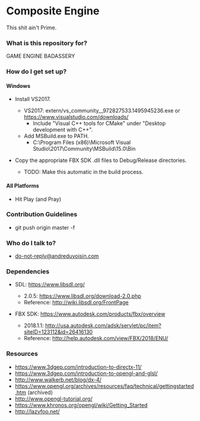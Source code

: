 # Composite Engine #

This shit ain't Prime.

### What is this repository for? ###

GAME ENGINE BADASSERY

### How do I get set up? ###

#### Windows ####

* Install VS2017.
	* VS2017: extern/vs_community__972827533.1495945236.exe or https://www.visualstudio.com/downloads/
		* Include "Visual C++ tools for CMake" under "Desktop development with C++".
	* Add MSBuild.exe to PATH.
		* C:\Program Files (x86)\Microsoft Visual Studio\2017\Community\MSBuild\15.0\Bin

* Copy the appropriate FBX SDK .dll files to Debug/Release directories.
	* TODO: Make this automatic in the build process.

#### All Platforms ####

* Hit Play (and Pray)

### Contribution Guidelines ###

* git push origin master -f

### Who do I talk to? ###

* do-not-reply@andreduvoisin.com

### Dependencies ###

* SDL: https://www.libsdl.org/
	* 2.0.5: https://www.libsdl.org/download-2.0.php
	* Reference: http://wiki.libsdl.org/FrontPage

* FBX SDK: https://www.autodesk.com/products/fbx/overview
	* 2018.1.1: http://usa.autodesk.com/adsk/servlet/pc/item?siteID=123112&id=26416130
	* Reference: http://help.autodesk.com/view/FBX/2018/ENU/

### Resources ###

* https://www.3dgep.com/introduction-to-directx-11/
* https://www.3dgep.com/introduction-to-opengl-and-glsl/
* http://www.walkerb.net/blog/dx-4/
* https://www.opengl.org/archives/resources/faq/technical/gettingstarted.htm (archived)
* http://www.opengl-tutorial.org/
* https://www.khronos.org/opengl/wiki/Getting_Started
* http://lazyfoo.net/
